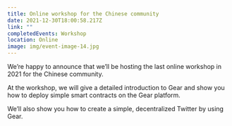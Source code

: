 ```yaml
---
title: Online workshop for the Chinese community
date: 2021-12-30T18:00:58.217Z
link: ""
completedEvents: Workshop
location: Online
image: img/event-image-14.jpg
---
```

We’re happy to announce that we’ll be hosting the last online workshop in 2021 for the Chinese community.

At the workshop, we will give a detailed introduction to Gear and show you how to deploy simple smart contracts on the Gear platform.

We’ll also show you how to create a simple, decentralized Twitter by using Gear.